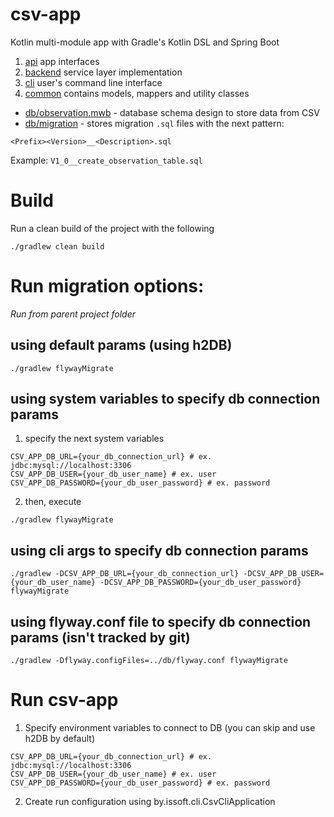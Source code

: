 # csv-app

Kotlin multi-module app with Gradle's Kotlin DSL and Spring Boot

1. [api](./api) app interfaces
2. [backend](./backend) service layer implementation
3. [cli](./cli) user's command line interface
4. [common](./common) contains models, mappers and utility classes

* [db/observation.mwb](./backend/src/main/resources/db/observation.mwb) - database schema design to store data from CSV
* [db/migration](./backend/src/main/resources/db/migration) - stores migration `.sql` files with the next pattern:

```
<Prefix><Version>__<Description>.sql
```

Example: `V1_0__create_observation_table.sql`

# Build

Run a clean build of the project with the following

```
./gradlew clean build
```

# Run migration options:

*Run from parent project folder*

## using default params (using h2DB)
```
./gradlew flywayMigrate
```

## using system variables to specify db connection params
 1. specify the next system variables
```
CSV_APP_DB_URL={your_db_connection_url} # ex. jdbc:mysql://localhost:3306
CSV_APP_DB_USER={your_db_user_name} # ex. user
CSV_APP_DB_PASSWORD={your_db_user_password} # ex. password
```
 2. then, execute
```
./gradlew flywayMigrate
```

## using cli args to specify db connection params

```
./gradlew -DCSV_APP_DB_URL={your_db_connection_url} -DCSV_APP_DB_USER={your_db_user_name} -DCSV_APP_DB_PASSWORD={your_db_user_password} flywayMigrate
```

## using flyway.conf file to specify db connection params (isn't tracked by git)

```
./gradlew -Dflyway.configFiles=../db/flyway.conf flywayMigrate
```

# Run csv-app

 1. Specify environment variables to connect to DB (you can skip and use h2DB by default)

```
CSV_APP_DB_URL={your_db_connection_url} # ex. jdbc:mysql://localhost:3306
CSV_APP_DB_USER={your_db_user_name} # ex. user
CSV_APP_DB_PASSWORD={your_db_user_password} # ex. password
```
 2. Create run configuration using by.issoft.cli.CsvCliApplication
